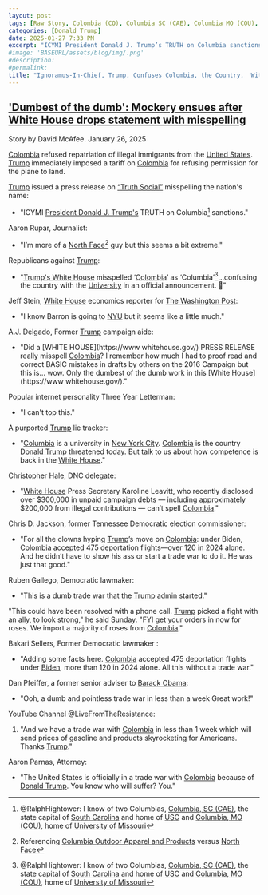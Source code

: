 ```yaml
---
layout: post
tags: [Raw Story, Colombia (CO), Columbia SC (CAE), Columbia MO (COU), trade war, tariffs]
categories: [Donald Trump]
date: 2025-01-27 7:33 PM
excerpt: "ICYMI President Donald J. Trump’s TRUTH on Columbia sanctions. – Donald Trump on “Truth Social”"
#image: 'BASEURL/assets/blog/img/.png'
#description:
#permalink:
title: "Ignoramus-In-Chief, Trump, Confuses Colombia, the Country,  With Columbia, the Cities"
---
```



## ['Dumbest of the dumb': Mockery ensues after White House drops statement with misspelling](https://www.rawstory.com/trump-mockery-colombia-mispelling/)

Story by David McAfee. January 26, 2025

[Colombia](https://www.gov.co/) refused repatriation of illegal immigrants from the [United States](https://.www.usa.gov/). [Trump](https://www.whitehouse.gov/) immediately imposed a tariff on [Colombia](https://www.gov.co/) for refusing permission for the plane to land.

[Trump](https://www.whitehouse.gov/) issued a press release on [“Truth Social”](https://truthsocial.com/) misspelling the nation's name:

- "ICYMI [President Donald J. Trump's](https://www.whitehouse.gov/) TRUTH on Columbia[^101] sanctions." 

Aaron Rupar, Journalist:

- "I’m more of a [North Face](https://www.thenorthface.com/)[^31] guy but this seems a bit extreme."

[^31]: Referencing [Columbia Outdoor Apparel and Products](https://www.columbia.com/) versus [North Face](https://www.thenorthface.com/)

Republicans against [Trump](https://www.whitehouse.gov/):

- "[Trump's White House](https://www.whitehouse.gov/) misspelled ‘[Colombia](https://www.gov.co/)’ as ‘Columbia’[^101]…confusing the country with the [University](https://www.columbia.edu/) in an official announcement. 🤡"

Jeff Stein, [White House](https://www.whitehouse.gov/) economics reporter for [The Washington Post](https://www.washingtonpost.com/):

- "I know Barron is going to [NYU](https://www.nyu.edu/) but it seems like a little much."

A.J. Delgado, Former [Trump](https://www.whitehouse.gov/) campaign aide:

- "Did a [WHITE HOUSE](https://www whitehouse.gov/) PRESS RELEASE really misspell [Colombia](https://www.gov.co/)? I remember how much I had to proof read and correct BASIC mistakes in drafts by others on the 2016 Campaign but this is... wow. Only the dumbest of the dumb work in this [White House](https://www whitehouse.gov/)."

Popular internet personality Three Year Letterman:

- "I can't top this."

A purported [Trump](https://www.whitehouse.gov/) lie tracker:

- "[Columbia](https://www.columbia.edu/) is a university in [New York City](https://www.nyc.gov/). [Colombia](https://www.gov.co/) is the country [Donald Trump](https://www.whitehouse.gov/) threatened today. But talk to us about how competence is back in the [White House](https://www.whitehouse.gov/)."

Christopher Hale, DNC delegate:

- "[White House](https://www.whitehouse.gov/) Press Secretary Karoline Leavitt, who recently disclosed over \$300,000 in unpaid campaign debts — including approximately \$200,000 from illegal contributions — can’t spell [Colombia](https://www.gov.co/)."

Chris D. Jackson, former Tennessee Democratic election commissioner:

- "For all the clowns hyping [Trump](https://www.whitehouse.gov/)’s move on [Colombia](https://www.gov.co/): under Biden, [Colombia](https://www.gov.co/) accepted 475 deportation flights—over 120 in 2024 alone. And he didn’t have to show his ass or start a trade war to do it. He was just that good."

Ruben Gallego, Democratic lawmaker:

- "This is a dumb trade war that the [Trump](https://www.whitehouse.gov/) admin started."

"This could have been resolved with a phone call. [Trump](https://www.whitehouse.gov/) picked a fight with an ally, to look strong," he said Sunday. "FYI get your orders in now for roses. We import a majority of roses from [Colombia](https://www.gov.co/)."

Bakari Sellers, Former Democratic lawmaker :

- "Adding some facts here. [Colombia](https://www.gov.co/) accepted 475 deportation flights under [Biden](https://.archives.gov/), more than 120 in 2024 alone. All this without a trade war."

Dan Pfeiffer, a former senior adviser to [Barack Obama](https://obamawhitehouse.archives.gov/homepage/):

- "Ooh, a dumb and pointless trade war in less than a week Great work!"

YouTube Channel @LiveFromTheResistance:

1. "And we have a trade war with [Colombia](https://www.gov.co/) in less than 1 week which will send prices of gasoline and products skyrocketing for Americans. Thanks [Trump](https://www.whitehouse.gov/)."

Aaron Parnas, Attorney:

- "The United States is officially in a trade war with [Colombia](https://www.gov.co/) because of [Donald Trump](https://www.whitehouse.gov/). You know who will suffer? You."

[^101]: @RalphHightower: I know of two Columbias, [Columbia, SC (CAE)](https://columbiasc.gov/), the state capital of [South Carolina](https://www.sc.gov/) and home of [USC](https://www.sc.edu/) and [Columbia, MO (COU)](https://www.como.gov/), home of [University of Missouri](https://missouri.edu/)


